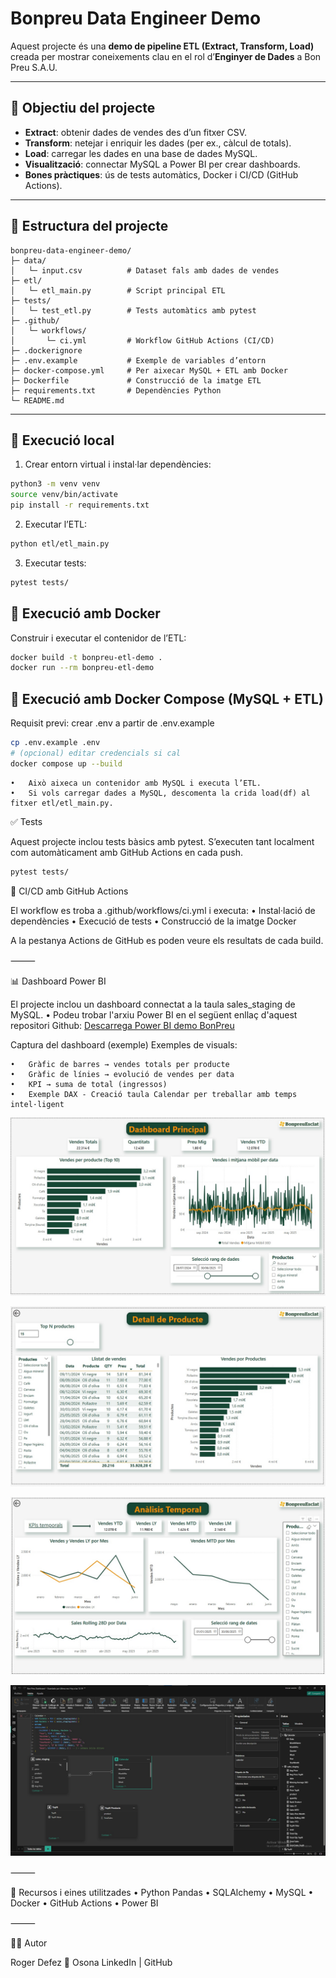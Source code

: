 # Bonpreu Data Engineer Demo

Aquest projecte és una **demo de pipeline ETL (Extract, Transform, Load)** creada per mostrar coneixements clau en el rol d’**Enginyer de Dades** a Bon Preu S.A.U.

---

## 🎯 Objectiu del projecte
- **Extract**: obtenir dades de vendes des d’un fitxer CSV.  
- **Transform**: netejar i enriquir les dades (per ex., càlcul de totals).  
- **Load**: carregar les dades en una base de dades MySQL.  
- **Visualització**: connectar MySQL a Power BI per crear dashboards.  
- **Bones pràctiques**: ús de tests automàtics, Docker i CI/CD (GitHub Actions).  

---

## 📂 Estructura del projecte

```
bonpreu-data-engineer-demo/
├─ data/
│   └─ input.csv          # Dataset fals amb dades de vendes
├─ etl/
│   └─ etl_main.py        # Script principal ETL
├─ tests/
│   └─ test_etl.py        # Tests automàtics amb pytest
├─ .github/
│   └─ workflows/
│       └─ ci.yml         # Workflow GitHub Actions (CI/CD)
├─ .dockerignore
├─ .env.example           # Exemple de variables d’entorn
├─ docker-compose.yml     # Per aixecar MySQL + ETL amb Docker
├─ Dockerfile             # Construcció de la imatge ETL
├─ requirements.txt       # Dependències Python
└─ README.md
```

---

## 🚀 Execució local

1. Crear entorn virtual i instal·lar dependències:
```bash
python3 -m venv venv
source venv/bin/activate
pip install -r requirements.txt
```
2.	Executar l’ETL:
```bash
python etl/etl_main.py
```

3.	Executar tests:
```bash
pytest tests/
```
## 🐳 Execució amb Docker

Construir i executar el contenidor de l’ETL:
```bash
docker build -t bonpreu-etl-demo .
docker run --rm bonpreu-etl-demo
```
## 🐙 Execució amb Docker Compose (MySQL + ETL)

Requisit previ: crear .env a partir de .env.example
```bash
cp .env.example .env
# (opcional) editar credencials si cal
docker compose up --build
```
	•	Això aixeca un contenidor amb MySQL i executa l’ETL.
	•	Si vols carregar dades a MySQL, descomenta la crida load(df) al fitxer etl/etl_main.py.

✅ Tests

Aquest projecte inclou tests bàsics amb pytest.
S’executen tant localment com automàticament amb GitHub Actions en cada push.

```bash
pytest tests/
```
🐙 CI/CD amb GitHub Actions

El workflow es troba a .github/workflows/ci.yml i executa:
	•	Instal·lació de dependències
	•	Execució de tests
	•	Construcció de la imatge Docker

A la pestanya Actions de GitHub es poden veure els resultats de cada build.

⸻

📊 Dashboard Power BI

El projecte inclou un dashboard connectat a la taula sales_staging de MySQL.
	•	Podeu trobar l'arxiu Power BI en el següent enllaç d'aquest repositori Github:
	[Descarrega Power BI demo BonPreu](https://github.com/rogerloop/bonpreu-data-engineer-demo/blob/main/powerBI/Bon%20Preu%20Dashboard.pbix)

Captura del dashboard (exemple)
Exemples de visuals:

	•	Gràfic de barres → vendes totals per producte
	•	Gràfic de línies → evolució de vendes per data
	•	KPI → suma de total (ingressos)
	•	Exemple DAX - Creació taula Calendar per treballar amb temps intel·ligent
	

![Power BI Dashboard Demo Bon Preu Pag.1](powerBI/Power_BI_Dashboard_p1.jpg)

![Power BI Dashboard Demo Bon Preu Pag.2](powerBI/Power_BI_Dashboard_p2.jpg)

![Power BI Dashboard Demo Bon Preu Pag.3](powerBI/Power_BI_Dashboard_p3.jpg)

![Power BI Dashboard Demo Bon Preu exemple DAX](powerBI/Power_BI_DAX.jpg)

⸻

🔗 Recursos i eines utilitzades
	•	Python Pandas
	•	SQLAlchemy
	•	MySQL
	•	Docker
	•	GitHub Actions
	•	Power BI

⸻

👨‍💻 Autor

Roger Defez
📍 Osona
LinkedIn | GitHub
